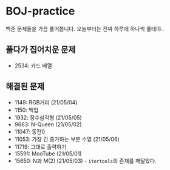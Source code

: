 # BOJ-practice
백준 문제들을 가끔 풀어봅니다. 오늘부터는 진짜 하루에 하나씩 풀테야..

## 풀다가 집어치운 문제
* 2534: 카드 배열

## 해결된 문제
* 1149: RGB거리 (21/05/04)
* 1150: 백업
* 1932: 정수삼각형 (21/05/05)
* 9663:  N-Queen (21/05/02)
* 11047: 동전0
* 11053: 가장 긴 증가하는 부분 수열 (21/05/06)
* 11719: 그대로 출력하기
* 15591: MooTube (21/05/01)
* 15650: N과 M(2) (21/05/03) - ```itertools```의 존재를 깨달았다.
